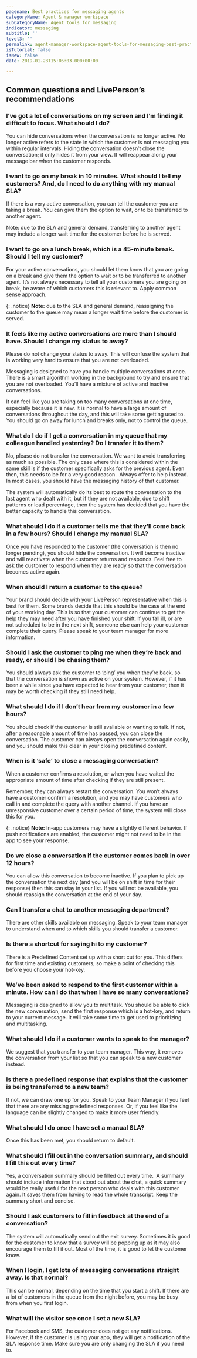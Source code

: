 ```yaml
---
pagename: Best practices for messaging agents
categoryName: Agent & manager workspace
subCategoryName: Agent tools for messaging
indicator: messaging
subtitle: ''
level3: ''
permalink: agent-manager-workspace-agent-tools-for-messaging-best-practices-for-messaging-agents.html
isTutorial: false
isNew: false
date: 2019-01-23T15:06:03.000+00:00

---
```

## Common questions and LivePerson’s recommendations

### **I’ve got a lot of conversations on my screen and I’m finding it difficult to focus. What should I do?**

You can hide conversations when the conversation is no longer active. No longer active refers to the state in which the customer is not messaging you within regular intervals. Hiding the conversation doesn’t close the conversation; it only hides it from your view. It will reappear along your message bar when the customer responds.

### **I want to go on my break in 10 minutes. What should I tell my customers? And, do I need to do anything with my manual SLA?**

If there is a very active conversation, you can tell the customer you are taking a break. You can give them the option to wait, or to be transferred to another agent.

Note: due to the SLA and general demand, transferring to another agent may include a longer wait time for the customer before he is served.

### **I want to go on a lunch break, which is a 45-minute break. Should I tell my customer?**

For your active conversations, you should let them know that you are going on a break and give them the option to wait or to be transferred to another agent. It’s not always necessary to tell all your customers you are going on break, be aware of which customers this is relevant to. Apply common sense approach.

{: .notice}
**Note:** due to the SLA and general demand, reassigning the customer to the queue may mean a longer wait time before the customer is served.

### **It feels like my active conversations are more than I should have. Should I change my status to away?**

Please do not change your status to away. This will confuse the system that is working very hard to ensure that you are not overloaded.

Messaging is designed to have you handle multiple conversations at once. There is a smart algorithm working in the background to try and ensure that you are not overloaded. You’ll have a mixture of active and inactive conversations.

It can feel like you are taking on too many conversations at one time, especially because it is new. It is normal to have a large amount of conversations throughout the day, and this will take some getting used to. You should go on away for lunch and breaks only, not to control the queue.

### **What do I do if I get a conversation in my queue that my colleague handled yesterday? Do I transfer it to them?**

No, please do not transfer the conversation. We want to avoid transferring as much as possible. The only case where this is considered within the same skill is if the customer specifically asks for the previous agent. Even then, this needs to be for a very good reason.  Always offer to help instead. In most cases, you should have the messaging history of that customer.

The system will automatically do its best to route the conversation to the last agent who dealt with it, but if they are not available, due to shift patterns or load percentage, then the system has decided that you have the better capacity to handle this conversation.

### **What should I do if a customer tells me that they’ll come back in a few hours? Should I change my manual SLA?**

Once you have responded to the customer (the conversation is then no longer pending), you should hide the conversation. It will become inactive and will reactivate when the customer returns and responds. Feel free to ask the customer to respond when they are ready so that the conversation becomes active again.

### **When should I return a customer to the queue?**

Your brand should decide with your LivePerson representative when this is best for them. Some brands decide that this should be the case at the end of your working day. This is so that your customer can continue to get the help they may need after you have finished your shift. If you fall ill, or are not scheduled to be in the next shift, someone else can help your customer complete their query. Please speak to your team manager for more information.

### **Should I ask the customer to ping me when they’re back and ready, or should I be chasing them?**

You should always ask the customer to ‘ping’ you when they’re back, so that the conversation is shown as active on your system. However, if it has been a while since you have expected to hear from your customer, then it may be worth checking if they still need help.

### **What should I do if I don’t hear from my customer in a few hours?**

You should check if the customer is still available or wanting to talk. If not, after a reasonable amount of time has passed, you can close the conversation. The customer can always open the conversation again easily, and you should make this clear in your closing predefined content.

### **When is it ‘safe’ to close a messaging conversation?**

When a customer confirms a resolution, or when you have waited the appropriate amount of time after checking if they are still present.

Remember, they can always restart the conversation. You won’t always have a customer confirm a resolution, and you may have customers who call in and complete the query with another channel. If you have an unresponsive customer over a certain period of time, the system will close this for you.

{: .notice}
**Note:** In-app customers may have a slightly different behavior. If push notifications are enabled, the customer might not need to be in the app to see your response.

### **Do we close a conversation if the customer comes back in over 12 hours?**

You can allow this conversation to become inactive. If you plan to pick up the conversation the next day (and you will be on shift in time for their response) then this can stay in your list. If you will not be available, you should reassign the conversation at the end of your day.

### **Can I transfer a chat to another messaging department?**

There are other skills available on messaging. Speak to your team manager to understand when and to which skills you should transfer a customer.

### **Is there a shortcut for saying hi to my customer?**

There is a Predefined Content set up with a short cut for you. This differs for first time and existing customers, so make a point of checking this before you choose your hot-key.

### **We’ve been asked to respond to the first customer within a minute. How can I do that when I have so many conversations?**

Messaging is designed to allow you to multitask. You should be able to click the new conversation, send the first response which is a hot-key, and return to your current message. It will take some time to get used to prioritizing and multitasking.

### **What should I do if a customer wants to speak to the manager?**

We suggest that you transfer to your team manager. This way, it removes the conversation from your list so that you can speak to a new customer instead.

### **Is there a predefined response that explains that the customer is being transferred to a new team?**

If not, we can draw one up for you. Speak to your Team Manager if you feel that there are any missing predefined responses. Or, if you feel like the language can be slightly changed to make it more user friendly.

### **What should I do once I have set a manual SLA?**

Once this has been met, you should return to default.

### **What should I fill out in the conversation summary, and should I fill this out every time?**

Yes, a conversation summary should be filled out every time.  A summary should include information that stood out about the chat, a quick summary would be really useful for the next person who deals with this customer again. It saves them from having to read the whole transcript. Keep the summary short and concise.

### **Should I ask customers to fill in feedback at the end of a conversation?**

The system will automatically send out the exit survey. Sometimes it is good for the customer to know that a survey will be popping up as it may also encourage them to fill it out. Most of the time, it is good to let the customer know.

### **When I login, I get lots of messaging conversations straight away. Is that normal?**

This can be normal, depending on the time that you start a shift. If there are a lot of customers in the queue from the night before, you may be busy from when you first login.

### **What will the visitor see once I set a new SLA?**

For Facebook and SMS, the customer does not get any notifications. However, if the customer is using your app, they will get a notification of the SLA response time. Make sure you are only changing the SLA if you need to.